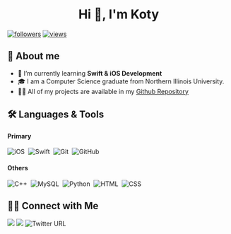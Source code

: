 <h1 align="center">Hi 👋, I'm Koty</h1>


<p align="left"> 
<a href="https://twitter.com/sbk_dev"><img alt="followers" title="Follow me on Twitter" src="https://img.shields.io/twitter/follow/sbk_dev?color=55960c&label=Follow&logo=twitter&logoColor=white&style=flat-square"/></a>
<a href="https://github.com/k-stannard"><img alt="views" title="Github Views" src="https://komarev.com/ghpvc/?username=k-stannard&color=blue&style=flat-square"/></a>
</p>

## 📖 About me


* 🌱 I’m currently learning **Swift & iOS Development**
* 🎓 I am a Computer Science graduate from Northern Illinois University.
* 👨‍💻 All of my projects are available in my [Github Repository](https://github.com/k-stannard?tab=repositories)




## 🛠 Languages & Tools
#### Primary 
![iOS](https://img.shields.io/badge/-iOS-05122A?style=flat&logo=apple)&nbsp;
![Swift](https://img.shields.io/badge/-Swift-05122A?style=flat&logo=swift)&nbsp;
![Git](https://img.shields.io/badge/-Git-05122A?style=flat&logo=git)&nbsp;
![GitHub](https://img.shields.io/badge/-GitHub-05122A?style=flat&logo=github)&nbsp;

#### Others
![C++](https://img.shields.io/badge/-C++-05122A?style=flat&logo=C%2B%2B&logoColor=00599C)&nbsp;
![MySQL](https://img.shields.io/badge/-MySQL-05122A?style=flat&logo=mysql)&nbsp;
![Python](https://img.shields.io/badge/-Python-05122A?style=flat&logo=python)&nbsp;
![HTML](https://img.shields.io/badge/-HTML-05122A?style=flat&logo=HTML5)&nbsp;
![CSS](https://img.shields.io/badge/-CSS-05122A?style=flat&logo=CSS3&logoColor=1572B6)&nbsp;


## 🤝🏻 Connect with Me

<p align="left">
<a href="https://linkedin.com/in/koty-stannard-6b4524176"><img src="https://img.shields.io/badge/-Koty%20Stannard-0077B5?style=flat&logo=Linkedin&logoColor=white"/></a>
<a href="mailto:k.stannard@live.com"><img src="https://img.shields.io/badge/-k.stannard@live.com-D14836?style=flat&logo=Mail.Ru&logoColor=white"/></a>
<img alt="Twitter URL" src="https://img.shields.io/twitter/url?label=%40sbk_dev&style=social&url=https%3A%2F%2Ftwitter.com%2Fsbk_dev">
</p>

